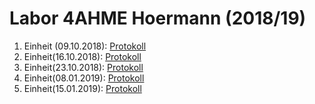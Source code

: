 # Labor 4AHME Hoermann (2018/19)
  
  1. Einheit (09.10.2018):      [Protokoll](https://github.com/HTLMechatronics/m15-la1-sx/blob/hoestm15/hoestm15/protokoll_g1_hoestm15_09_10_2018.md)
  2. Einheit(16.10.2018):      [Protokoll](https://github.com/HTLMechatronics/m15-la1-sx/blob/hoestm15/hoestm15/protokoll_g1_hoestm15_16_10_2018.md)
  3. Einheit(23.10.2018):       [Protokoll](https://github.com/HTLMechatronics/m15-la1-sx/blob/hoestm15/hoestm15/protokoll_g1_hoestm15_23_10_2018.md)
  4. Einheit(08.01.2019):       [Protokoll](https://github.com/HTLMechatronics/m15-la1-sx/blob/hoestm15/hoestm15/protokoll_g1_hoestm15_08_01_2019.md)
  5. Einheit(15.01.2019):       [Protokoll](https://github.com/HTLMechatronics/m15-la1-sx/blob/hoestm15/hoestm15/protokoll_g1_hoestm15_08_01_2019.md)
